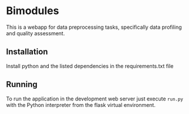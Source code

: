 Bimodules
=========

This is a webapp for data preprocessing tasks, specifically data profiling and quality assessment.

Installation
------------

Install python and the listed dependencies in the requirements.txt file

Running
-------

To run the application in the development web server just execute `run.py` with the Python interpreter from the flask virtual environment.

